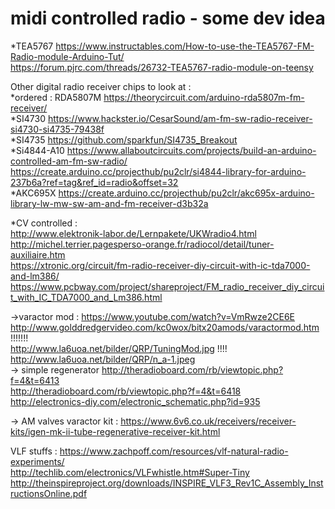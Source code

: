 # midi controlled radio - some dev idea  
*TEA5767 https://www.instructables.com/How-to-use-the-TEA5767-FM-Radio-module-Arduino-Tut/  
https://forum.pjrc.com/threads/26732-TEA5767-radio-module-on-teensy  
  
Other digital radio receiver chips to look at :  
*ordered : RDA5807M https://theorycircuit.com/arduino-rda5807m-fm-receiver/  
*SI4730  https://www.hackster.io/CesarSound/am-fm-sw-radio-receiver-si4730-si4735-79438f  
*SI4735  https://github.com/sparkfun/SI4735_Breakout  
*Si4844-A10 https://www.allaboutcircuits.com/projects/build-an-arduino-controlled-am-fm-sw-radio/  https://create.arduino.cc/projecthub/pu2clr/si4844-library-for-arduino-237b6a?ref=tag&ref_id=radio&offset=32  
*AKC695X https://create.arduino.cc/projecthub/pu2clr/akc695x-arduino-library-lw-mw-sw-am-and-fm-receiver-d3b32a  
  

*CV controlled :  
http://www.elektronik-labor.de/Lernpakete/UKWradio4.html  
http://michel.terrier.pagesperso-orange.fr/radiocol/detail/tuner-auxiliaire.htm  
https://xtronic.org/circuit/fm-radio-receiver-diy-circuit-with-ic-tda7000-and-lm386/ https://www.pcbway.com/project/shareproject/FM_radio_receiver_diy_circuit_with_IC_TDA7000_and_Lm386.html  
  
    
->varactor mod : https://www.youtube.com/watch?v=VmRwze2CE6E  
http://www.golddredgervideo.com/kc0wox/bitx20amods/varactormod.htm !!!!!!!  
http://www.la6uoa.net/bilder/QRP/TuningMod.jpg !!!!  http://www.la6uoa.net/bilder/QRP/n_a-1.jpeg  
-> simple regenerator http://theradioboard.com/rb/viewtopic.php?f=4&t=6413  
http://theradioboard.com/rb/viewtopic.php?f=4&t=6418  
http://electronics-diy.com/electronic_schematic.php?id=935  

-> AM valves varactor kit : https://www.6v6.co.uk/receivers/receiver-kits/igen-mk-ii-tube-regenerative-receiver-kit.html  

VLF stuffs :
https://www.zachpoff.com/resources/vlf-natural-radio-experiments/  
http://techlib.com/electronics/VLFwhistle.htm#Super-Tiny  
http://theinspireproject.org/downloads/INSPIRE_VLF3_Rev1C_Assembly_InstructionsOnline.pdf  

